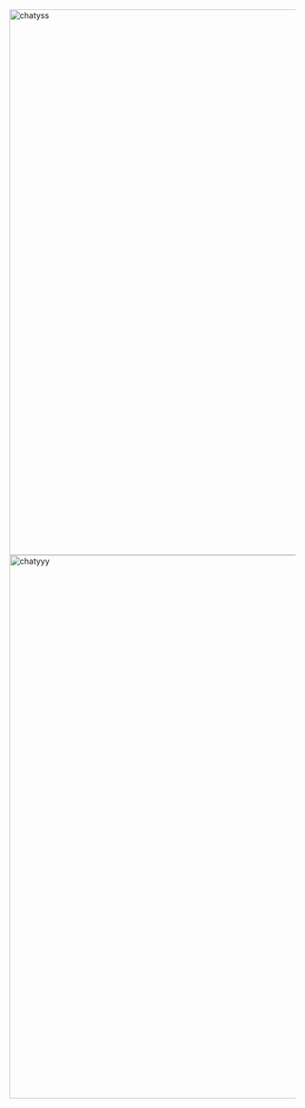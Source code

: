 <img width="959" alt="chatyss" src="https://github.com/pratyush-ksingh/Chaty/assets/82104084/091a3df2-4286-4811-994f-2644cd19b4ef">
<img width="955" alt="chatyyy" src="https://github.com/pratyush-ksingh/Chaty/assets/82104084/b9a2d7c8-f39e-4e56-af5a-c79cc38e03d8">
